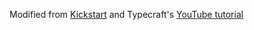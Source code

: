 Modified from [Kickstart](https://github.com/nvim-lua/kickstart.nvim) and Typecraft's [YouTube tutorial](https://www.youtube.com/watch?v=zHTeCSVAFNY)
